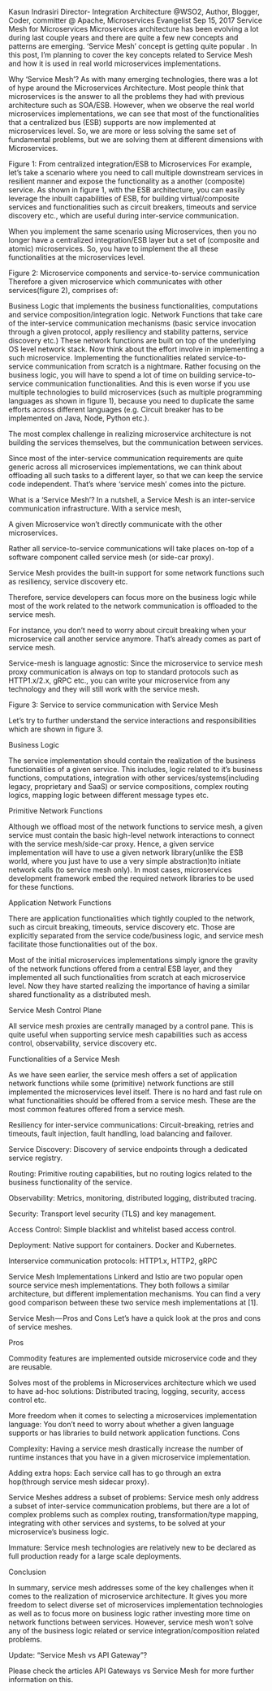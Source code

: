Kasun Indrasiri
Director- Integration Architecture @WSO2, Author, Blogger, Coder, committer @ Apache, Microservices Evangelist
Sep 15, 2017
Service Mesh for Microservices
Microservices architecture has been evolving a lot during last couple years and there are quite a few new concepts and patterns are emerging. ‘Service Mesh’ concept is getting quite popular . In this post, I’m planning to cover the key concepts related to Service Mesh and how it is used in real world microservices implementations.

Why ‘Service Mesh’?
As with many emerging technologies, there was a lot of hype around the Microservices Architecture. Most people think that microservices is the answer to all the problems they had with previous architecture such as SOA/ESB. However, when we observe the real world microservices implementations, we can see that most of the functionalities that a centralized bus (ESB) supports are now implemented at microservices level. So, we are more or less solving the same set of fundamental problems, but we are solving them at different dimensions with Microservices.


Figure 1: From centralized integration/ESB to Microservices
For example, let’s take a scenario where you need to call multiple downstream services in resilient manner and expose the functionality as a another (composite) service. As shown in figure 1, with the ESB architecture, you can easily leverage the inbuilt capabilities of ESB, for building virtual/composite services and functionalities such as circuit breakers, timeouts and service discovery etc., which are useful during inter-service communication.

When you implement the same scenario using Microservices, then you no longer have a centralized integration/ESB layer but a set of (composite and atomic) microservices. So, you have to implement the all these functionalities at the microservices level.


Figure 2: Microservice components and service-to-service communication
Therefore a given microservice which communicates with other services(figure 2), comprises of:

Business Logic that implements the business functionalities, computations and service composition/integration logic.
Network Functions that take care of the inter-service communication mechanisms (basic service invocation through a given protocol, apply resiliency and stability patterns, service discovery etc.) These network functions are built on top of the underlying OS level network stack.
Now think about the effort involve in implementing a such microservice. Implementing the functionalities related service-to-service communication from scratch is a nightmare. Rather focusing on the business logic, you will have to spend a lot of time on building service-to-service communication functionalities. And this is even worse if you use multiple technologies to build microservices (such as multiple programming languages as shown in figure 1), because you need to duplicate the same efforts across different languages (e.g. Circuit breaker has to be implemented on Java, Node, Python etc.).

The most complex challenge in realizing microservice architecture is not building the services themselves, but the communication between services.

Since most of the inter-service communication requirements are quite generic across all microservices implementations, we can think about offloading all such tasks to a different layer, so that we can keep the service code independent. That’s where ‘service mesh’ comes into the picture.

What is a ‘Service Mesh’?
In a nutshell, a Service Mesh is an inter-service communication infrastructure. With a service mesh,

A given Microservice won’t directly communicate with the other microservices.

Rather all service-to-service communications will take places on-top of a software component called service mesh (or side-car proxy).

Service Mesh provides the built-in support for some network functions such as resiliency, service discovery etc.

Therefore, service developers can focus more on the business logic while most of the work related to the network communication is offloaded to the service mesh.

For instance, you don’t need to worry about circuit breaking when your microservice call another service anymore. That’s already comes as part of service mesh.

Service-mesh is language agnostic: Since the microservice to service mesh proxy communication is always on top to standard protocols such as HTTP1.x/2.x, gRPC etc., you can write your microservice from any technology and they will still work with the service mesh.


Figure 3: Service to service communication with Service Mesh

Let’s try to further understand the service interactions and responsibilities which are shown in figure 3.

Business Logic

The service implementation should contain the realization of the business functionalities of a given service. This includes, logic related to it’s business functions, computations, integration with other services/systems(including legacy, proprietary and SaaS) or service compositions, complex routing logics, mapping logic between different message types etc.

Primitive Network Functions

Although we offload most of the network functions to service mesh, a given service must contain the basic high-level network interactions to connect with the service mesh/side-car proxy. Hence, a given service implementation will have to use a given network library(unlike the ESB world, where you just have to use a very simple abstraction)to initiate network calls (to service mesh only). In most cases, microservices development framework embed the required network libraries to be used for these functions.

Application Network Functions

There are application functionalities which tightly coupled to the network, such as circuit breaking, timeouts, service discovery etc. Those are explicitly separated from the service code/business logic, and service mesh facilitate those functionalities out of the box.

Most of the initial microservices implementations simply ignore the gravity of the network functions offered from a central ESB layer, and they implemented all such functionalities from scratch at each microservice level. Now they have started realizing the importance of having a similar shared functionality as a distributed mesh.

Service Mesh Control Plane

All service mesh proxies are centrally managed by a control pane. This is quite useful when supporting service mesh capabilities such as access control, observability, service discovery etc.

Functionalities of a Service Mesh

As we have seen earlier, the service mesh offers a set of application network functions while some (primitive) network functions are still implemented the microservices level itself. There is no hard and fast rule on what functionalities should be offered from a service mesh. These are the most common features offered from a service mesh.

Resiliency for inter-service communications: Circuit-breaking, retries and timeouts, fault injection, fault handling, load balancing and failover.

Service Discovery: Discovery of service endpoints through a dedicated service registry.

Routing: Primitive routing capabilities, but no routing logics related to the business functionality of the service.

Observability: Metrics, monitoring, distributed logging, distributed tracing.

Security: Transport level security (TLS) and key management.

Access Control: Simple blacklist and whitelist based access control.

Deployment: Native support for containers. Docker and Kubernetes.

Interservice communication protocols: HTTP1.x, HTTP2, gRPC

Service Mesh Implementations
Linkerd and Istio are two popular open source service mesh implementations. They both follows a similar architecture, but different implementation mechanisms. You can find a very good comparison between these two service mesh implementations at [1].

Service Mesh — Pros and Cons
Let’s have a quick look at the pros and cons of service meshes.

Pros

Commodity features are implemented outside microservice code and they are reusable.

Solves most of the problems in Microservices architecture which we used to have ad-hoc solutions: Distributed tracing, logging, security, access control etc.

More freedom when it comes to selecting a microservices implementation language: You don’t need to worry about whether a given language supports or has libraries to build network application functions.
Cons

Complexity: Having a service mesh drastically increase the number of runtime instances that you have in a given microservice implementation.

Adding extra hops: Each service call has to go through an extra hop(through service mesh sidecar proxy).

Service Meshes address a subset of problems: Service mesh only address a subset of inter-service communication problems, but there are a lot of complex problems such as complex routing, transformation/type mapping, integrating with other services and systems, to be solved at your microservice’s business logic.

Immature: Service mesh technologies are relatively new to be declared as full production ready for a large scale deployments.

Conclusion

In summary, service mesh addresses some of the key challenges when it comes to the realization of microservice architecture. It gives you more freedom to select diverse set of microservices implementation technologies as well as to focus more on business logic rather investing more time on network functions between services. However, service mesh won’t solve any of the business logic related or service integration/composition related problems.

Update: “Service Mesh vs API Gateway”?

Please check the articles API Gateways vs Service Mesh for more further information on this.